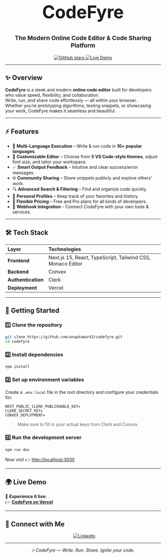 <h1 align="center" style="font-size:3.5rem;">
  <b>CodeFyre</b>
</h1>

<p align="center" style="font-size:1.2rem;">
  <b>The Modern Online Code Editor & Code Sharing Platform</b>
</p>

<p align="center">
  <a href="https://github.com/anupkumar43/codefyre">
    <img src="https://img.shields.io/github/stars/anupkumar43/codefyre?style=social" alt="GitHub stars" />
  </a>
  <a href="https://codefyre.vercel.app/">
    <img src="https://img.shields.io/badge/Live%20Demo-CodeFyre-blueviolet?logo=vercel" alt="Live Demo" />
  </a>
</p>

---

## ✨ Overview

**CodeFyre** is a sleek and modern **online code editor** built for developers who value speed, flexibility, and collaboration.  
Write, run, and share code effortlessly — all within your browser.  
Whether you’re prototyping algorithms, testing snippets, or showcasing your work, CodeFyre makes it seamless and beautiful.

---

## ⚡ Features

- 🚀 **Multi-Language Execution** – Write & run code in **10+ popular languages**.  
- 🎨 **Customizable Editor** – Choose from **5 VS Code-style themes**, adjust font size, and tailor your workspace.  
- ✅ **Smart Output Feedback** – Intuitive and clear success/error messages.  
- 🌐 **Community Sharing** – Share snippets publicly and explore others’ work.  
- 🔍 **Advanced Search & Filtering** – Find and organize code quickly.  
- 👤 **Personal Profiles** – Keep track of your favorites and history.  
- 💸 **Flexible Pricing** – Free and Pro plans for all kinds of developers.  
- 🔗 **Webhook Integration** – Connect CodeFyre with your own tools & services.

---

## 🛠️ Tech Stack

| Layer | Technologies |
| :---- | :------------ |
| **Frontend** | Next.js 15, React, TypeScript, Tailwind CSS, Monaco Editor |
| **Backend** | Convex |
| **Authentication** | Clerk |
| **Deployment** | Vercel |

---

## 🚀 Getting Started

### 1️⃣ Clone the repository
```bash
git clone https://github.com/anupkumar43/codefyre.git
cd codefyre
```

### 2️⃣ Install dependencies
```bash
npm install
```

### 3️⃣ Set up environment variables  
Create a `.env.local` file in the root directory and configure your credentials for:

```
NEXT_PUBLIC_CLERK_PUBLISHABLE_KEY=
CLERK_SECRET_KEY=
CONVEX_DEPLOYMENT=
```

> Make sure to fill in your actual keys from Clerk and Convex.

### 4️⃣ Run the development server
```bash
npm run dev
```

Now visit 👉 [http://localhost:3000](http://localhost:3000)

---

## 🌍 Live Demo

🚀 **Experience it live:**  
👉 [**CodeFyre on Vercel**](https://codefyre.vercel.app/)

---

## 💬 Connect with Me

<p align="center">
  &nbsp;
  <a href="https://www.linkedin.com/in/anupkumar43/">
    <img src="https://img.shields.io/badge/LinkedIn-Anup%20Kumar-blue?logo=linkedin" alt="LinkedIn" />
  </a>
</p>

---

<p align="center">
  <i>🔥 CodeFyre — Write. Run. Share. Ignite your code.</i>
</p>
